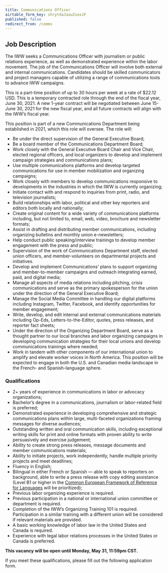 ```yaml
---
title: Communications Officer
airtable_form_key: shrytdaJaauZsoxiF
published: false
redirect_from: /comms
---
```

## Job Description

The IWW seeks a Communications Officer with journalism or public relations experience, as well as demonstrated experience within the labor movement. The job of the Communications Officer will involve both external and internal communications. Candidates should be skilled communicators and project managers capable of utilizing a range of communications tools to advance IWW campaigns.

This is a part-time position of up to 30 hours per week at a rate of $22.12 USD. This is a temporary contracted role through the end of the fiscal year, June 30, 2021. A new 1-year contract will be negotiated between June 15-June 30, 2021 for the new fiscal year, and all future contracts will align with the IWW’s fiscal year.

This position is part of a new Communications Department being established in 2021, which this role will oversee. The role will:
- Be under the direct supervision of the General Executive Board;
- Be a board member of the Communications Department Board;
- Work closely with the General Executive Board Chair and Vice Chair, elected regional officers, and local organizers to develop and implement campaign strategies and communications plans;
- Use multiple communications platforms and develop targeted communications for use in member mobilization and organizing campaigns;
- Work closely with members to develop communications responsive to developments in the industries in which the IWW is currently organizing;
- Initiate contact with and respond to inquiries from print, radio, and television journalists;
- Build relationships with labor, political and other key reporters and editors both locally and nationally;
- Create original content for a wide variety of communications platforms including, but not limited to, email, web, video, brochure and newsletter formats;
- Assist in drafting and distributing member communications, including organizing bulletins and monthly union e-newsletters;
- Help conduct public speaking/interview trainings to develop member engagement with the press and public;
- Supervision of the work of Communications Department staff, elected union officers, and member-volunteers on departmental projects and initiatives.
- Develop and implement Communications' plans to support organizing and member-to-member campaigns and outreach integrating earned, paid, and digital media;
- Manage all aspects of media relations including pitching, crisis communications and serve as the primary spokesperson for the union under the direction of the General Executive Board;
- Manage the Social Media Committee in handling our digital platforms including Instagram, Twitter, Facebook, and identify opportunities for member engagement;
- Write, develop, and edit internal and external communications materials including Op-Eds, Letters-to-the-Editor, quotes, press releases, and reporter fact sheets;
- Under the direction of the Organizing Department Board, serve as a thought partner to our local branches and labor organizing campaigns in developing communication strategies for their local unions and develop communications trainings where needed;
- Work in tandem with other components of our international union to amplify and elevate worker voices in North America. This position will be expected to engage in both the U.S. and Canadian media landscape in the French- and Spanish-language sphere.

### Qualifications
- 2+ years of experience in communications in labor or advocacy organizations;
- Bachelor’s degree in a communications, journalism or labor-related field is preferred;
- Demonstrated experience in developing comprehensive and strategic communications plans within large, multi-faceted organizations framing messages for diverse audiences;
- Outstanding written and oral communication skills, including exceptional writing skills for print and online formats with proven ability to write persuasively and exercise judgement;
- Ability to create strong press releases, message documents and member communications materials;
- Ability to initiate projects, work independently, handle multiple priority projects and meet deadlines;
- Fluency in English;
- Bilingual in either French or Spanish — able to speak to reporters on background, able to write a press release with copy editing assistance (Level B1 or higher in the [Common European Framework of Reference for Languages](https://en.wikipedia.org/wiki/Common_European_Framework_of_Reference_for_Languages) will be prioritized);
- Previous labor organizing experience is required.
- Previous participation in a national or international union committee or department is required.
- Completion of the IWW’s Organizing Training 101 is required. Participation in a similar training with a different union will be considered if relevant materials are provided.
- A basic working knowledge of labor law in the United States and Canada is required.
- Experience with legal labor relations processes in the United States or Canada is preferred.

**This vacancy will be open until Monday, May 31, 11:59pm CST.**

If you meet these qualifications, please fill out the following application form.
